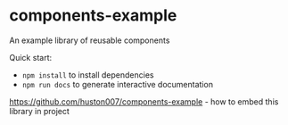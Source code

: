 # components-example
An example library of reusable components

Quick start:

  * `npm install` to install dependencies
  * `npm run docs` to generate interactive documentation

https://github.com/huston007/components-example - how to embed this library in project

